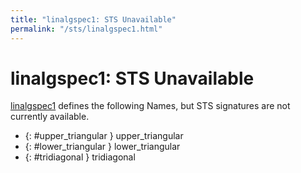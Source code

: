 ```yaml
---
title: "linalgspec1: STS Unavailable"
permalink: "/sts/linalgspec1.html"
---
```


# linalgspec1: STS Unavailable


[linalgspec1](/cd/linalgspec1)
defines the following Names, but STS signatures are not currently available.


 *  {: #upper_triangular } upper_triangular
 *  {: #lower_triangular } lower_triangular
 *  {: #tridiagonal } tridiagonal